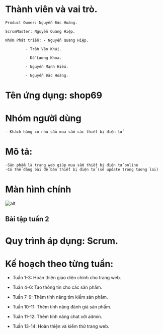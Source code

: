 # Thành viên và vai trò.
	Product Owner: Nguyễn Đức Hoàng.
	
	ScrumMaster: Nguyễn Quang Hiệp.
	
	Nhóm Phát triển: - Nguyễn Quang Hiệp.
			
			 - Trần Văn Khải.
			 
			 - Đỗ Lương Khoa.
			 
			 - Nguyễn Mạnh Hiếu.
			 
			 - Nguyễn Đức Hoàng.
	

	
# Tên ứng dụng: shop69

# Nhóm người dùng
	- Khách hàng có nhu cầu mua sắm các thiết bị điện tử
	
# Mô tả:
	-Sản phẩm là trang web giúp mua sắm thiết bị điện tử online
	-Có thể đăng bài để bán thiết bị điện tử (sẽ update trong tương lai)
# Màn hình chính
![alt](https://i.imgur.com/sQUPmue.png)

## Bài tập tuần 2

# Quy trình áp dụng: Scrum.

# Kế hoạch theo từng tuần:

- Tuần 1-3: Hoàn thiện giao diện chính cho trang web.

- Tuần 4-6: Tạo thông tin cho các sản phẩm.

- Tuần 7-9: Thêm tính năng tìm kiếm sản phẩm.

- Tuần 10-11: Thêm tính năng đánh giá sản phẩm.

- Tuần 11-12: Thêm tính năng chat với admin.

- Tuần 13-14: Hoàn thiện và kiểm thử trang web.
